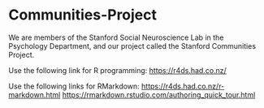 # Communities-Project

We are members of the Stanford Social Neuroscience Lab in the Psychology Department, and our project called the Stanford Communities Project.


Use the following link for R programming: 
https://r4ds.had.co.nz/

Use the following links for RMarkdown: 
https://r4ds.had.co.nz/r-markdown.html
https://rmarkdown.rstudio.com/authoring_quick_tour.html


